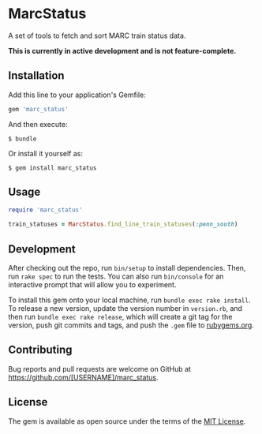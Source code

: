 # MarcStatus

A set of tools to fetch and sort MARC train status data.

**This is currently in active development and is not feature-complete.**

## Installation

Add this line to your application's Gemfile:

```ruby
gem 'marc_status'
```

And then execute:

    $ bundle

Or install it yourself as:

    $ gem install marc_status

## Usage

```ruby
require 'marc_status'

train_statuses = MarcStatus.find_line_train_statuses(:penn_south)
```

## Development

After checking out the repo, run `bin/setup` to install dependencies. Then, run `rake spec` to run the tests. You can also run `bin/console` for an interactive prompt that will allow you to experiment.

To install this gem onto your local machine, run `bundle exec rake install`. To release a new version, update the version number in `version.rb`, and then run `bundle exec rake release`, which will create a git tag for the version, push git commits and tags, and push the `.gem` file to [rubygems.org](https://rubygems.org).

## Contributing

Bug reports and pull requests are welcome on GitHub at https://github.com/[USERNAME]/marc_status.

## License

The gem is available as open source under the terms of the [MIT License](http://opensource.org/licenses/MIT).

